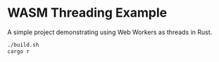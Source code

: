 # WASM Threading Example

A simple project demonstrating using Web Workers as threads in Rust.

```bash
./build.sh
cargo r
```
